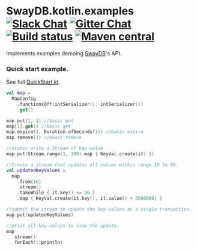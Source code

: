 # SwayDB.kotlin.examples [![Slack Chat][slack-badge]][slack-link] [![Gitter Chat][gitter-badge]][gitter-link] [![Build status][build-badge]][build-link] [![Maven central][maven-badge]][maven-link]

[gitter-badge]: https://badges.gitter.im/Join%20Chat.svg
[gitter-link]: https://gitter.im/SwayDB-chat/Lobby

[slack-badge]: https://img.shields.io/badge/slack-join%20chat-e01563.svg
[slack-link]: https://join.slack.com/t/swaydb/shared_invite/enQtNzI1NzM1NTA0NzQxLTJiNjRhMDg2NGQ3YzBkNGMxZGRmODlkN2M3MWEwM2U2NWY1ZmU5OWEyYTgyN2ZhYjlhNjdlZTM3YWJjMGZmNzQ

[maven-badge]: https://img.shields.io/maven-central/v/io.swaydb/java_2.12.svg
[maven-link]: https://search.maven.org/search?q=g:io.swaydb%20AND%20a:java_2.12

[build-badge]: https://github.com/simerplaha/SwayDB.kotlin.examples/workflows/Java%20CI/badge.svg
[build-link]: https://github.com/simerplaha/SwayDB.kotlin.examples/actions?query=workflow%3A%22Java+CI%22

Implements examples demoing [SwayDB](https://github.com/simerplaha/SwayDB)'s API.

### Quick start example.

See full [QuickStart.kt](/src/main/kotlin/quickstart/QuickStartMapSimple.kt).

```kotlin
val map =
  MapConfig
    .functionsOff(intSerializer(), intSerializer())
    .get()

map.put(1, 1) //basic put
map[1].get() //basic get
map.expire(1, Duration.ofSeconds(1)) //basic expire
map.remove(1) //basic remove

//atomic write a Stream of key-value
map.put(Stream.range(1, 100).map { KeyVal.create(it) })

//Create a stream that updates all values within range 10 to 90.
val updatedKeyValues =
  map
    .from(10)
    .stream()
    .takeWhile { it.key() <= 90 }
    .map { KeyVal.create(it.key(), it.value() + 5000000) }

//submit the stream to update the key-values as a single transaction.
map.put(updatedKeyValues)

//print all key-values to view the update.
map
  .stream()
  .forEach(::println)
```
